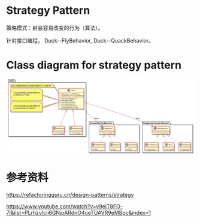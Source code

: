 # Strategy Pattern
策略模式：封装容易改变的行为（算法）。

针对接口编程， Duck--FlyBehavior, Duck--QuackBehavior。



# Class diagram for strategy pattern
![Alt text](./plantuml/Strategy%20Pattern.svg)

# 参考资料
https://refactoringguru.cn/design-patterns/strategy

https://www.youtube.com/watch?v=v9ejT8FO-7I&list=PLrhzvIcii6GNjpARdnO4ueTUAVR9eMBpc&index=1
